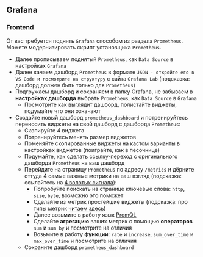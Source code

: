 ## Grafana
### Frontend
От вас требуется поднять `Grafana` способом из раздела `Prometheus`. Можете модернизировать скрипт установщика `Prometheus`.
 - Далее прописываем поднятый `Prometheus`, как `Data Source` в настройках `Grafana`
 - Далее качаем дашборд `Prometheus` в формате `JSON - откройте его в VS Code и посмотрите на структуру` с сайта `Grafana Lab` (подсказка: дашборд должен быть только для `Prometheus`)
 - Подгружаем дашборд и сохраняем в папку Grafana, не забываем в **настройках дашборда** выбрать `Prometheus`, как `Data Source` в `Grafana`
   - Посмотрите как выглядит дашборд, полистайте виджеты, подумайте что они означают
 - Создайте новый дашборд `prometheus_dashboard` и потренируйтесь переносить виджеты на свой дашборд с дашборда `Prometheus`:
   - Скопируйте 4 виджета
   - Потренируйтесь менять размер виджетов
   - Поменяйте скопированные виджеты на кастом варианты в настройках виджетов (поиграйте, как в песочнице)
   - Подумайте, как сделать ссылку-переход с оригинального дашборда `Prometheus` на ваш дашборд
   - Перейдите на страницу `Prometheus` по адресу `/metrics` и дёрните оттуда 4 самые важные метрики на ваш взгляд (подсказка: ссылайтесь на [4 золотых сигнала](https://habr.com/ru/articles/747350/ "Набор метрик, которые Google рекомендует отслеживать в SRE (Site Reliability Engineering) подходе. Это Latency, Traffic, Errors и Saturation.")):
     - Попробуйте поискать на странице ключевые слова: `http`, `size`, `byte`, возможно это поможет
     - Сделайте из метрик простейшие виджеты (подсказка: про типы метрик [читаем здесь](https://habr.com/ru/companies/tochka/articles/685636/ "Типы метрик: Summary, Histogram, Gauge, Counter."))
     -  Далее возьмите в работу язык [PromQL](https://habr.com/ru/companies/tochka/articles/693834/ "PromQL - PromQL, или Prometheus Query Language, представляет собой язык запросов, который был создан специально для работы с метриками в системе Prometheus. В основе PromQL лежит концепция метрики, которая включает в себя ряд функций для обработки агрегированных и усредненных данных. Этот метод обеспечивает баланс между точностью и эффективностью, позволяя обрабатывать данные без строгого привязывания к их математическим значениям.")
       - Сделайте **агрегацию** ваших метрик с помощью **операторов** `sum` и `sum by` и посмотрите на отличия
       - Возьмите в работу **функции**: `rate` и `increase`, `sum_over_time` и `max_over_time` и посмотрите на отличия
   - Сохраните дашборд `prometheus_dashboard`
  
